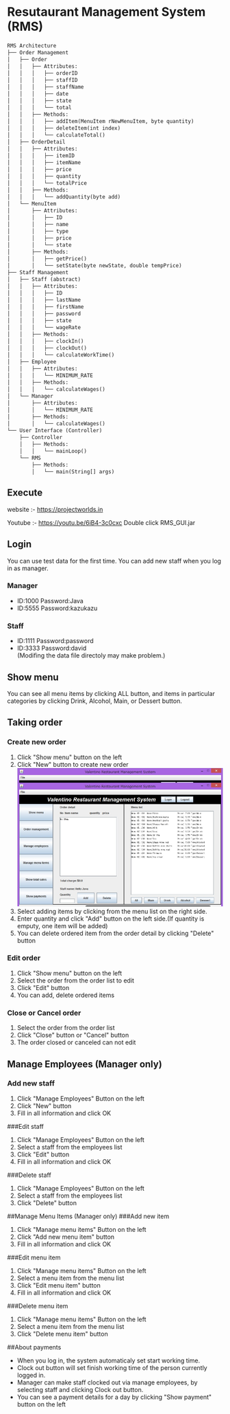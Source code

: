 # Resutaurant Management System (RMS)


```
RMS Architecture
├── Order Management
│   ├── Order
│   │   ├── Attributes:
│   │   │   ├── orderID
│   │   │   ├── staffID
│   │   │   ├── staffName
│   │   │   ├── date
│   │   │   ├── state
│   │   │   └── total
│   │   ├── Methods:
│   │   │   ├── addItem(MenuItem rNewMenuItem, byte quantity)
│   │   │   ├── deleteItem(int index)
│   │   │   └── calculateTotal()
│   ├── OrderDetail
│   │   ├── Attributes:
│   │   │   ├── itemID
│   │   │   ├── itemName
│   │   │   ├── price
│   │   │   ├── quantity
│   │   │   └── totalPrice
│   │   ├── Methods:
│   │   │   └── addQuantity(byte add)
│   └── MenuItem
│       ├── Attributes:
│       │   ├── ID
│       │   ├── name
│       │   ├── type
│       │   ├── price
│       │   └── state
│       ├── Methods:
│       │   ├── getPrice()
│       │   └── setState(byte newState, double tempPrice)
├── Staff Management
│   ├── Staff (abstract)
│   │   ├── Attributes:
│   │   │   ├── ID
│   │   │   ├── lastName
│   │   │   ├── firstName
│   │   │   ├── password
│   │   │   ├── state
│   │   │   └── wageRate
│   │   ├── Methods:
│   │   │   ├── clockIn()
│   │   │   ├── clockOut()
│   │   │   └── calculateWorkTime()
│   ├── Employee
│   │   ├── Attributes:
│   │   │   └── MINIMUM_RATE
│   │   ├── Methods:
│   │   │   └── calculateWages()
│   └── Manager
│       ├── Attributes:
│       │   └── MINIMUM_RATE
│       ├── Methods:
│       │   └── calculateWages()
└── User Interface (Controller)
    ├── Controller
    │   ├── Methods:
    │   │   └── mainLoop()
    └── RMS
        ├── Methods:
        │   └── main(String[] args)
```

## Execute

website :- https://projectworlds.in

Youtube :- https://youtu.be/6iB4-3c0cxc
Double click RMS_GUI.jar
## Login
You can use test data for the first time. You can add new staff when you log in as manager.
### Manager
- ID:1000 Password:Java
- ID:5555 Password:kazukazu

### Staff
* ID:1111 Password:password
* ID:3333 Password:david  
(Modifing the data file directoly may make problem.)  

## Show menu
You can see all menu items by clicking ALL button, and items in particular categories by clicking Drink, Alcohol, Main, or Dessert button.  
## Taking order
### Create new order
1. Click "Show menu" button on the left
2. Click "New" button to create new order
![](readme_images/order.jpg)
3. Select adding items by clicking from the menu list on the right side.
4. Enter quantity and click "Add" button on the left side.(If quantity is emputy, one item will be added)
5. You can delete ordered item from the order detail by clicking "Delete" button  

### Edit order
1. Click "Show menu" button on the left
2. Select the order from the order list to edit
3. Click "Edit" button
4. You can add, delete ordered items

### Close or Cancel order
1. Select the order from the order list
2. Click "Close" button or "Cancel" button
3. The order closed or canceled can not edit

## Manage Employees (Manager only)
### Add new staff
1. Click "Manage Employees" Button on the left
2. Click "New" button
3. Fill in all information and click OK

###Edit staff
1. Click "Manage Employees" Button on the left
2. Select a staff from the employees list
3. Click "Edit" button
4. Fill in all information and click OK

###Delete staff
1. Click "Manage Employees" Button on the left
2. Select a staff from the employees list
3. Click "Delete" button

##Manage Menu Items (Manager only)
###Add new item
1. Click "Manage menu items" Button on the left
2. Click "Add new menu item" button
3. Fill in all information and click OK

###Edit menu item
1. Click "Manage menu items" Button on the left
2. Select a menu item from the menu list
3. Click "Edit menu item" button
4. Fill in all information and click OK

###Delete menu item
1. Click "Manage menu items" Button on the left
2. Select a menu item from the menu list
3. Click "Delete menu item" button

##About payments
* When you log in, the system automaticaly set start working time.
* Clock out button will set finish working time of the person currently logged in.
* Manager can make staff clocked out via manage employees, by selecting staff and clicking Clock out button.
* You can see a payment details for a day by clicking "Show payment" button on the left 
